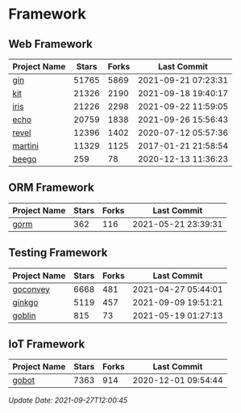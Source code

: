 # Framework

## Web Framework
| Project Name | Stars | Forks | Last Commit |
| ------------ | ----- | ----- | ----------- |
| [gin](https://github.com/gin-gonic/gin) | 51765 | 5869 | 2021-09-21 07:23:31 |
| [kit](https://github.com/go-kit/kit) | 21326 | 2190 | 2021-09-18 19:40:17 |
| [iris](https://github.com/kataras/iris) | 21226 | 2298 | 2021-09-22 11:59:05 |
| [echo](https://github.com/labstack/echo) | 20759 | 1838 | 2021-09-26 15:56:43 |
| [revel](https://github.com/revel/revel) | 12396 | 1402 | 2020-07-12 05:57:36 |
| [martini](https://github.com/go-martini/martini) | 11329 | 1125 | 2017-01-21 21:58:54 |
| [beego](https://github.com/astaxie/beego) | 259 | 78 | 2020-12-13 11:36:23 |

## ORM Framework
| Project Name | Stars | Forks | Last Commit |
| ------------ | ----- | ----- | ----------- |
| [gorm](https://github.com/jinzhu/gorm) | 362 | 116 | 2021-05-21 23:39:31 |

## Testing Framework
| Project Name | Stars | Forks | Last Commit |
| ------------ | ----- | ----- | ----------- |
| [goconvey](https://github.com/smartystreets/goconvey) | 6668 | 481 | 2021-04-27 05:44:01 |
| [ginkgo](https://github.com/onsi/ginkgo) | 5119 | 457 | 2021-09-09 19:51:21 |
| [goblin](https://github.com/franela/goblin) | 815 | 73 | 2021-05-19 01:27:13 |

## IoT Framework
| Project Name | Stars | Forks | Last Commit |
| ------------ | ----- | ----- | ----------- |
| [gobot](https://github.com/hybridgroup/gobot) | 7363 | 914 | 2020-12-01 09:54:44 |

*Update Date: 2021-09-27T12:00:45*